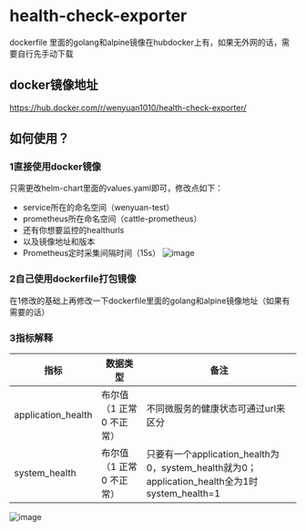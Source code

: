 # health-check-exporter
dockerfile 里面的golang和alpine镜像在hubdocker上有，如果无外网的话，需要自行先手动下载

## docker镜像地址
https://hub.docker.com/r/wenyuan1010/health-check-exporter/

## 如何使用？
### 1直接使用docker镜像
只需更改helm-chart里面的values.yaml即可，修改点如下：
* service所在的命名空间（wenyuan-test）
* prometheus所在命名空间（cattle-prometheus）
* 还有你想要监控的healthurls
* 以及镜像地址和版本
* Prometheus定时采集间隔时间（15s）
  ![image](https://github.com/WenYuan1010/health-check-exporter/assets/105798640/da3371cf-f180-4637-ad41-2575c7844f09)

### 2自己使用dockerfile打包镜像
在1修改的基础上再修改一下dockerfile里面的golang和alpine镜像地址（如果有需要的话）

### 3指标解释
|指标| 数据类型 | 备注 |
| --- | --- | --- |
|  application_health| 布尔值（1 正常 0 不正常） | 不同微服务的健康状态可通过url来区分 |
|  system_health| 布尔值（1 正常 0 不正常） | 只要有一个application_health为0，system_health就为0；application_health全为1时system_health=1 |

![image](https://github.com/WenYuan1010/health-check-exporter/assets/105798640/2d6707c0-4b10-403a-863a-d60c809c0b8f)
